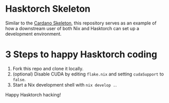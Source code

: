 # Hasktorch Skeleton

Similar to the [Cardano Skeleton](https://github.com/input-output-hk/cardano-skeleton),
this repository serves as an example of how a downstream user of both Nix and Hasktorch
can set up a development environment.

# 3 Steps to happy Hasktorch coding

1. Fork this repo and clone it locally.
2. (optional) Disable CUDA by editing `flake.nix` and setting
   `cudaSupport` to `false`.
3. Start a Nix development shell with `nix develop .`.

Happy Hasktorch hacking!
